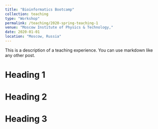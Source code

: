 ```yaml
---
title: "Bioinformatics Bootcamp"
collection: teaching
type: "Workshop"
permalink: /teaching/2020-spring-teaching-1
venue: "Moscow Institute of Physics & Technology,"
date: 2020-01-01
location: "Moscow, Russia"
---
```


This is a description of a teaching experience. You can use markdown like any other post.

Heading 1
======

Heading 2
======

Heading 3
======
